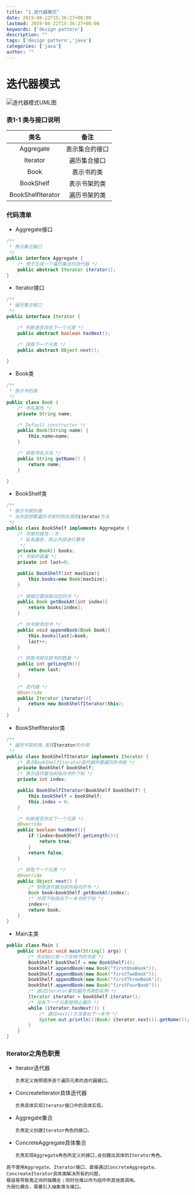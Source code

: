 ```yaml
---
title: "1.迭代器模式"
date: 2019-08-22T15:36:27+08:00
lastmod: 2019-08-22T15:36:27+08:00
keywords: ['design pattern']
description: ""
tags: ['design pattern','java']
categories: ['java']
author: ""
---
```

# 迭代器模式
![迭代器模式UML图](/image/docs_img/coding/java/media/1_2_1iterator.png)
### 表1-1 类与接口说明
| 类名 | 备注 |
| :---: | :---: |
| Aggregate | 表示集合的接口  |
| Iterator | 遍历集合接口 |
| Book | 表示书的类 |
| BookShelf | 表示书架的类  |
| BookShelfIterator | 遍历书架的类 |
### 代码清单
+ Aggregate接口

```java
/**
 * 表示集合接口
 */
public interface Aggregate {
    /* 用于生成一个遍历集合的迭代器 */
    public abstract Iterator iterator();
}
```
+ Iterator接口

```java
/**
 * 遍历集合接口
 */
public interface Iterator {

    /* 判断是否存在下一个元素 */
    public abstract boolean hasNext();

    /* 获取下一个元素 */
    public abstract Object next();

}
```
+ Book类

```java
/**
 * 表示书的类
 */
public class Book {
    /* 书名属性 */
    private String name;

    /* Default constructor */
    public Book(String name) {
        this.name=name;
    }

    /* 获取书名方法 */
    public String getName() {
        return name;
    }

}
```
+ BookShelf类

```java
/**
 * 表示书架的类
 * 当外部想要遍历书架时则会调用iterator方法
 */
public class BookShelf implements Aggregate {
    /* 书架的属性--书
     * 私有属性，防止外部进行篡改    
     */
    private Book[] books;
    /* 书架的容量 */
    private int last=0;

    public BookShelf(int maxSize){
        this.books=new Book[maxSize];
    }
    
    /* 根据位置获取对应的书 */
    public Book getBookAt(int index){
        return books[index];
    }

    /* 向书架添加书 */
    public void appendBook(Book book){
        this.books[last]=book;
        last++;
    }

    /* 获取书架存放书的数量 */
    public int getLength(){
        return last;
    }
    
    /* 迭代器 */
    @Override
    public Iterator iterator(){
        return new BookShelfIterator(this);
    }
}
```
+ BookShelfIterator类

```java
/**
 * 遍历书架的类,发挥Iterator的作用
 */
public class BookShelfIterator implements Iterator {
    /* 表示BookShelfIterator迭代器所要遍历的书架 */
    private BookShelf bookShelf;
    /* 表示迭代器当前指向书的下标 */
    private int index;

    public BookShelfIterator(BookShelf bookShelf) {
        this.bookShelf = bookShelf;
        this.index = 0;
    }

    /* 判断是否存在下一个元素 */
    @Override
    public boolean hasNext(){
        if (index<bookShelf.getLength()){
            return true;
        }
        return false;
    }
    
    /* 获取下一个元素 */
    @Override
    public Object next() {
        /* 获取迭代器当前所指向的书 */
        Book book=bookShelf.getBookAt(index);
        /* 并把下标指向下一本书的下标 */
        index++;
        return book;
    }
}
```
+ Main主类

```java
public class Main {
    public static void main(String[] args) {
        /* 先初始化来一个存放书的书架 */
        BookShelf bookShelf = new BookShelf(4);
        bookShelf.appendBook(new Book("firstOneBook"));
        bookShelf.appendBook(new Book("firstTwoBook"));
        bookShelf.appendBook(new Book("firstThreeBook"));
        bookShelf.appendBook(new Book("firstFourBook"));
        /* 通过Iterator拿到遍历书架的实例 */
        Iterator iterator = bookShelf.iterator();
        /* 没有下一个元素就停止遍历 */
        while (iterator.hasNext()) {
            /* 通过next()方法拿出下一本书 */
            System.out.println(((Book) iterator.next()).getName());
        }
    }
}
```
### Iterator之角色职责
+ Iterator迭代器

    `负责定义按照顺序逐个遍历元素的迭代器接口。`
+ ConcreateIterator具体迭代器

    `负责具体实现Iterator接口中的具体实现。`
+ Aggregate集合

    `负责定义创建Iterator角色的接口。`
+ ConcreteAggregate具体集合

    `负责实现Aggregate角色所定义的接口,会创建出具体的Iterator角色。`

```shell
若不使用Aggregate、Iterator接口，直接通过ConcreteAggregate、
ConcreateIterator具体类解决所有的问题，
极容易导致类之间的强耦合；同时也难以作为组件供其他类调用。
为弱化耦合，需要引入抽象类与接口。
```